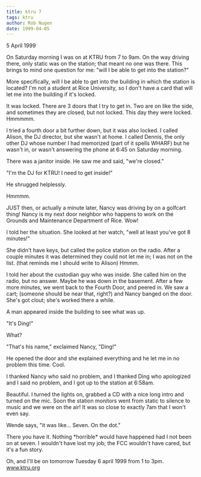 ```yaml
---
title: ktru 7
tags: ktru
author: Rob Nugen
date: 1999-04-05
---
```


<p class=date>5 April 1999</p>

<p>On Saturday morning I was on at KTRU from 7 to 9am.  On the way driving there, only static was on the station; that meant no one was there.  This brings to mind one question for me: "will I be able to get into the station?"

<p>More specifically, will I be able to get into the building in which the station is located?  I'm not a student at Rice University, so I don't have a card that will let me into the building if it's locked.

<p>It was locked. There are 3 doors that I try to get in. Two are on like the side, and sometimes they are closed, but not locked. This day they were locked.  Hmmmmm.

<p>I tried a fourth door a bit further down, but it was also locked. I called Alison, the DJ director, but she wasn't at home. I called Dennis, the only other DJ whose number I had memorized (part of it spells WHARF) but he wasn't in, or wasn't answering the phone at 6:45 on Saturday morning.

<p>There was a janitor inside.  He saw me and said, "we're closed."

<p>"I'm the DJ for KTRU! I need to get inside!"

<p>He shrugged helplessly.

<p>Hmmmm.

<p>JUST then, or actually a minute later, Nancy was driving by on a golfcart thing!  Nancy is my next door neighbor who happens to work on the Grounds and Maintenance Department of Rice. Wow!

<p>I told her the situation.  She looked at her watch, "well at least you've got 8 minutes!"

<p>She didn't have keys, but called the police station on the radio.  After a couple minutes it was determined they could not let me in; I was not on the list. (that reminds me I should write to Alison)  Hmmm.

<p>I told her about the custodian guy who was inside.  She called him on the radio, but no answer.  Maybe he was down in the basement.  After a few more minutes, we went back to the Fourth Door, and peered in.  We saw a cart; (someone should be near that, right?) and Nancy banged on the door.  She's got clout; she's worked there a while.

<p>A man appeared inside the building to see what was up.

<p>"It's Ding!"

<p>What?

<p>"That's his name," exclaimed Nancy, "Ding!"

<p>He opened the door and she explained everything and he let me in no problem this time.  Cool.

<p>I thanked Nancy who said no problem, and I thanked Ding who apologized and I said no problem, and I got up to the station at 6:58am.

<p>Beautiful.  I turned the lights on, grabbed a CD with a nice long intro and turned on the mic.  Soon the station monitors went from static to silence to music and we were on the air!  It was so close to exactly 7am that I won't even say.

<p>Wende says, "it was like... Seven. On the dot."

<p>There you have it.  Nothing *horrible* would have happened had I not been on at seven.  I wouldn't have lost my job; the FCC wouldn't have cared, but it's a fun story.

<p>Oh, and I'll be on tomorrow Tuesday 6 april 1999 from 1 to 3pm.  <a href="http://www.ktru.org">www.ktru.org</a>
